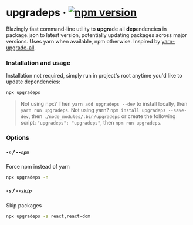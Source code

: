# upgradeps &middot; [![npm version](https://badge.fury.io/js/upgradeps.svg)](https://www.npmjs.com/package/upgradeps)
Blazingly fast command-line utility to **upgra**de all **dep**endencie**s** in package.json to latest version, potentially updating packages across major versions. Uses yarn when available, npm otherwise. Inspired by [yarn-upgrade-all](https://github.com/tylerlong/yarn-upgrade-all#readme).

### Installation and usage
Installation not required, simply run in project's root anytime you'd like to update dependencies:
```sh
npx upgradeps
```
>Not using npx? Then `yarn add upgradeps --dev` to install locally, then `yarn run upgradeps`. Not using yarn? `npm install upgradeps --save-dev`, then `./node_modules/.bin/upgradeps` or create the following script: `"upgradeps": "upgradeps"`, then `npm run upgradeps`.

### Options
##### `-n` / `--npm`
Force npm instead of yarn
```sh
npx upgradeps -n
```
##### `-s` / `--skip`
Skip packages
```sh
npx upgradeps -s react,react-dom
```
